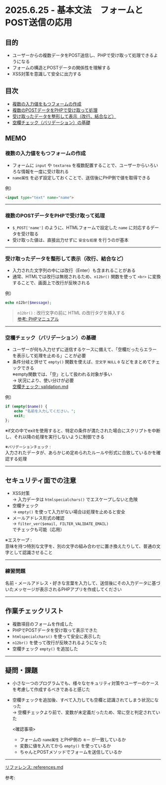 # 2025.6.25 - 基本文法　フォームとPOST送信の応用

## 目的

- ユーザーからの複数データをPOST送信し、PHPで受け取って処理できるようになる
- フォームの構造とPOSTデータの関係性を理解する
- XSS対策を意識して安全に出力する

## 目次

- [複数の入力値をもつフォームの作成](#1)
- [複数のPOSTデータをPHPで受け取って処理](#2)
- [受け取ったデータを整形して表示（改行、結合など）](#3)
- [空欄チェック（バリデーション）の基礎](#4)

## MEMO

<a id="1"></a>

### 複数の入力値をもつフォームの作成

- フォームに `input` や `textarea` を複数配置することで、ユーザーからいろいろな情報を一度に受け取れる
- `name属性` を必ず設定しておくことで、送信後にPHP側で値を取得できる

例）
```html
<input type="text" name="name">
```
---
<a id="2"></a>

### 複数のPOSTデータをPHPで受け取って処理

- `$_POST['name']` のように、HTMLフォームで設定した `name` に対応するデータを受け取る
- 受け取った値は、直接出力せずに `安全な処理` を行うのが基本

---
<a id="3"></a>

### 受け取ったデータを整形して表示（改行、結合など）

- 入力された文字列の中には改行（Enter）も含まれることがある
- 通常、HTMLでは改行は無視されるため、`n12br()` 関数を使って `<br>` に変換することで、画面上で改行が反映される

例）
```php
echo n12br($message);
```

>`n12br()` : 改行文字の前に HTML の改行タグを挿入する  
>[参考: PHPマニュアル](https://www.php.net/manual/ja/function.nl2br.php)

---
<a id="4"></a>

### 空欄チェック（バリデーション）の基礎

- ユーザーが何も入力せずに送信するケースに備えて、「空欄だったらエラーを表示して処理を止める」ことが必要
- 条件分岐と併せて `empty()` 関数を使えば、`空文字` `NULL` `0` などをまとめてチェックできる  
    ※empty関数では、「空」として扱われる対象が多い  
    → 状況により、使い分けが必要  
    [空欄チェック: validation.md](validation.md)

例）
```php
if (empty($name)) {
    echo "名前を入力してください。";
    exit;
};
```

※if文の中でexitを使用すると、特定の条件が満たされた場合にスクリプトを中断し、それ以降の処理を実行しないように制御できる  

※`バリデーションチェック` :   
入力されたデータが、あらかじめ定められたルールや形式に合致しているかを確認する処理

---

## セキュリティ面での注意

- XSS対策  
    → 入力データは `htmlspecialchars()` でエスケープしないと危険
- 空欄チェック  
    → `empty()` を使って入力がない場合は処理を止めると安全
- メールアドレス形式の確認  
    → `filter_ver($email, FILTER_VALIDATE_EMAIL)` でチェックも可能（応用）

※エスケープ :  
意味を持つ特別な文字を、別の文字の組み合わせに置き換えたりして、普通の文字として認識させること

---

### 練習問題
名前・メールアドレス・好きな言葉を入力して、送信後にその入力データに基づいたメッセージが表示されるPHPアプリを作成してください  

---
## 作業チェックリスト

- 複数項目のフォームを作成した
- PHPでPOSTデータを受け取って表示できた
- `htmlspecialchars()` を使って安全に表示した
- `n12br()` を使って改行が反映されるようになった
- 空欄チェック `empty()` を追加した

---
## 疑問・課題

- 小さな一つのプログラムでも、様々なセキュリティ対策やユーザーのケースを考慮して作成するべきであると感じた
- 空欄チェックを追加後、すべて入力しても空欄と認識されてしまう状況になった  
→ 空欄チェックより前で、変数が未定義だったため、常に空と判定されていた

    <確認事項>
    - フォームの `name属性` とPHP側の `キー` が一致しているか
    - 変数に値を入れてから `empty()` を使っているか
    - ちゃんとPOSTメソッドでフォームを送信しているか

---

[リファレンス: references.md](references.md)

参考: []()
